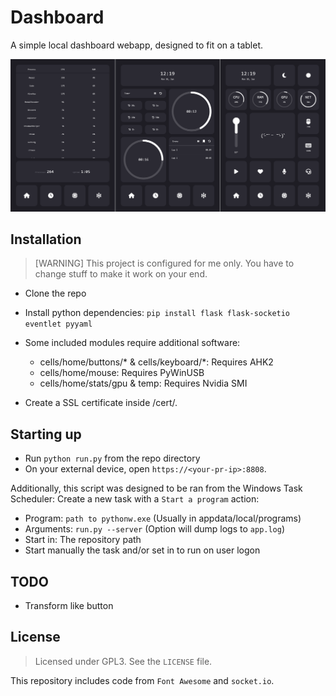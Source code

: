 # Dashboard

A simple local dashboard webapp, designed to fit on a tablet.

![](https://github.com/Egsagon/dashboard/blob/03668d4807589cfd02bdaeea28acd256b3e84005/demo.png)

## Installation

> [WARNING]
> This project is configured for me only.
> You have to change stuff to make it work on your end.

- Clone the repo
- Install python dependencies: `pip install flask flask-socketio eventlet pyyaml`
- Some included modules require additional software:
    - cells/home/buttons/* & cells/keyboard/*: Requires AHK2
    - cells/home/mouse: Requires PyWinUSB
    - cells/home/stats/gpu & temp: Requires Nvidia SMI

- Create a SSL certificate inside /cert/.

## Starting up

- Run `python run.py` from the repo directory
- On your external device, open `https://<your-pr-ip>:8808`.

Additionally, this script was designed to be ran from the Windows Task Scheduler:
Create a new task with a `Start a program` action:
- Program: `path to pythonw.exe` (Usually in appdata/local/programs)
- Arguments: `run.py --server` (Option will dump logs to `app.log`)
- Start in: The repository path
- Start manually the task and/or set in to run on user logon

## TODO
- Transform like button

## License

> Licensed under GPL3. See the `LICENSE` file.

This repository includes code from `Font Awesome` and `socket.io`.
